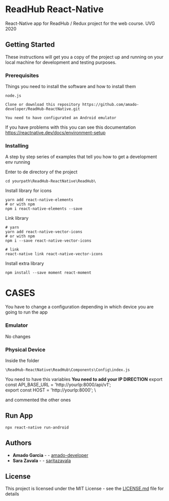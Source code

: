 # ReadHub React-Native

React-Native app for ReadHub / Redux project for the web course. UVG 2020

## Getting Started

These instructions will get you a copy of the project up and running on your local machine for development and testing purposes. 

### Prerequisites

Things you need to install the software and how to install them

```
node.js
```
```
Clone or download this repository https://github.com/amado-developer/ReadHub-ReactNative.git
```
```
You need to have configurated an Android emulator
```
If you have problems with this you can see this documentation
https://reactnative.dev/docs/environment-setup

### Installing

A step by step series of examples that tell you how to get a development env running

Enter to de directory of the project

```
cd yourpath\ReadHub-ReactNative\ReadHub\
```
Install library for icons

```
yarn add react-native-elements
# or with npm
npm i react-native-elements --save
```

Link library
```
# yarn
yarn add react-native-vector-icons
# or with npm
npm i --save react-native-vector-icons

# link
react-native link react-native-vector-icons
```

Install extra library
```
npm install --save moment react-moment
```
# CASES
You have to change a configuration depending in which device you are going to run the app
### Emulator
No changes 
### Physical Device
Inside the folder
```
\ReadHub-ReactNative\ReadHub\Components\Config\index.js
```
You need to have  this variables
**You need to add your IP DIRECTION**
export const API_BASE_URL = 'http://yourIp:8000/api/v1'; \
export const HOST = 'http://yourIp:8000'; \

and commented the other ones

## Run App

```
npx react-native run-android
```


## Authors

* **Amado Garcia** -  - [amado-developer](https://github.com/amado-developer)
* **Sara Zavala** -  - [saritazavala](https://github.com/saritazavala)




## License

This project is licensed under the MIT License - see the [LICENSE.md](LICENSE.md) file for details







